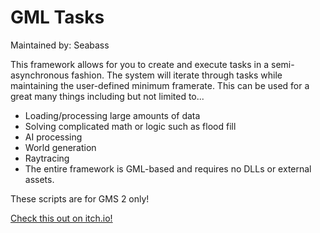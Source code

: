 # GML Tasks

Maintained by: Seabass

This framework allows for you to create and execute tasks in a semi-asynchronous fashion. The system will iterate through tasks while maintaining the user-defined minimum framerate. This can be used for a great many things including but not limited to...

 - Loading/processing large amounts of data
 - Solving complicated math or logic such as flood fill
 - AI processing
 - World generation
 - Raytracing
 - The entire framework is GML-based and requires no DLLs or external assets.

These scripts are for GMS 2 only!

[Check this out on itch.io!](https://seabass.itch.io/gml-tasks)